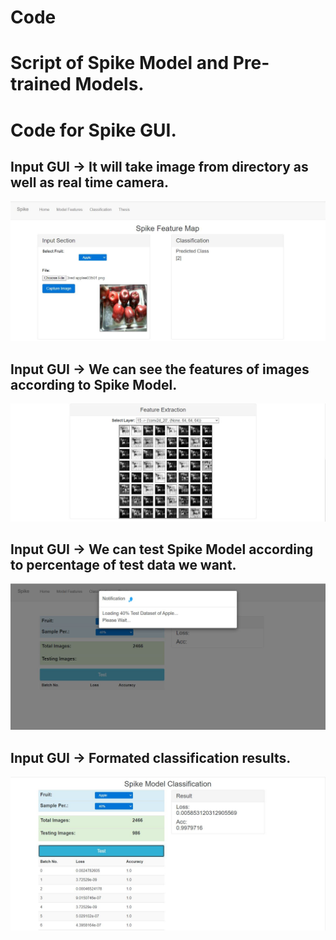 # Code 

# Script of Spike Model and Pre-trained Models.

# Code for Spike GUI.
## Input GUI -> It will take image from directory as well as real time camera.
<img src="https://github.com/95rishipal/Spike/blob/master/Images/capture1.JPG" alt="Input" width="800">

## Input GUI -> We can see the features of images according to Spike Model.
<img src="https://github.com/95rishipal/Spike/blob/master/Images/capture2.JPG" alt="Feature GUI" width="800">

## Input GUI -> We can test Spike Model according to percentage of test data we want.
<img src="https://github.com/95rishipal/Spike/blob/master/Images/capture3.JPG" alt="Loading 40 % data" width="800">

## Input GUI -> Formated classification results. 
<img src="https://github.com/95rishipal/Spike/blob/master/Images/capture4.JPG" alt="Classification Result" width="800">
